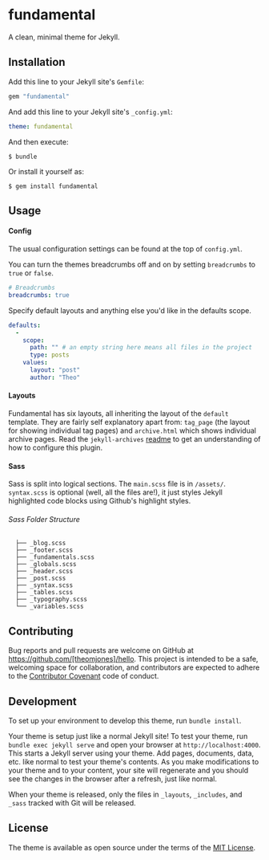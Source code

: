 # fundamental

A clean, minimal theme for Jekyll.

## Installation

Add this line to your Jekyll site's `Gemfile`:

```ruby
gem "fundamental"
```

And add this line to your Jekyll site's `_config.yml`:

```yaml
theme: fundamental
```

And then execute:

    $ bundle

Or install it yourself as:

    $ gem install fundamental

## Usage

#### Config
The usual configuration settings can be found at the top of `config.yml`.

You can turn the themes breadcrumbs off and on by setting `breadcrumbs` to `true` or `false`.

```yaml
# Breadcrumbs
breadcrumbs: true
```

Specify default layouts and anything else you'd like in the defaults scope.
```yaml
defaults:
  -
    scope:
      path: "" # an empty string here means all files in the project
      type: posts
    values:
      layout: "post"
      author: "Theo"
```


#### Layouts
Fundamental has six layouts, all inheriting the layout of the `default` template. They are fairly self explanatory apart from: `tag_page` (the layout for showing individual tag pages) and `archive.html` which shows individual archive pages. Read the `jekyll-archives` [readme](https://github.com/jekyll/jekyll-archives) to get an understanding of how to configure this plugin.

#### Sass
Sass is split into logical sections. The `main.scss` file is in `/assets/`.
`syntax.scss` is optional (well, all the files are!), it just styles Jekyll highlighted code blocks using Github's highlight styles.

###### Sass Folder Structure
      ├── _blog.scss
      ├── _footer.scss
      ├── _fundamentals.scss
      ├── _globals.scss
      ├── _header.scss
      ├── _post.scss
      ├── _syntax.scss
      ├── _tables.scss
      ├── _typography.scss
      └── _variables.scss



## Contributing

Bug reports and pull requests are welcome on GitHub at https://github.com/[theomjones]/hello. This project is intended to be a safe, welcoming space for collaboration, and contributors are expected to adhere to the [Contributor Covenant](http://contributor-covenant.org) code of conduct.

## Development

To set up your environment to develop this theme, run `bundle install`.

Your theme is setup just like a normal Jekyll site! To test your theme, run `bundle exec jekyll serve` and open your browser at `http://localhost:4000`. This starts a Jekyll server using your theme. Add pages, documents, data, etc. like normal to test your theme's contents. As you make modifications to your theme and to your content, your site will regenerate and you should see the changes in the browser after a refresh, just like normal.

When your theme is released, only the files in `_layouts`, `_includes`, and `_sass` tracked with Git will be released.

## License

The theme is available as open source under the terms of the [MIT License](https://opensource.org/licenses/MIT).
